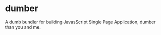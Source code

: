 # dumber

A dumb bundler for building JavasScript Single Page Application, dumber than you and me.


